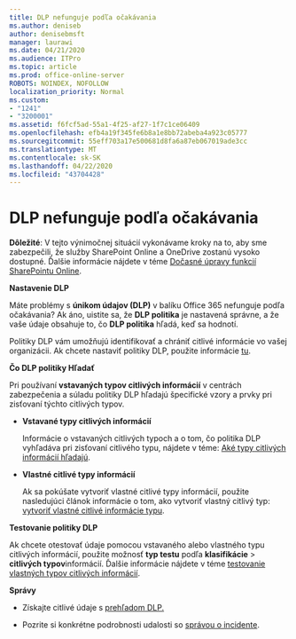 ```yaml
---
title: DLP nefunguje podľa očakávania
ms.author: deniseb
author: denisebmsft
manager: laurawi
ms.date: 04/21/2020
ms.audience: ITPro
ms.topic: article
ms.prod: office-online-server
ROBOTS: NOINDEX, NOFOLLOW
localization_priority: Normal
ms.custom:
- "1241"
- "3200001"
ms.assetid: f6fcf5ad-55a1-4f25-af27-1f7c1ce06409
ms.openlocfilehash: efb4a19f345fe6b8a1e8bb72abeba4a923c05777
ms.sourcegitcommit: 55eff703a17e500681d8fa6a87eb067019ade3cc
ms.translationtype: MT
ms.contentlocale: sk-SK
ms.lasthandoff: 04/22/2020
ms.locfileid: "43704428"
---
```

# <a name="dlp-not-working-as-expected"></a>DLP nefunguje podľa očakávania

**Dôležité**: V tejto výnimočnej situácií vykonávame kroky na to, aby sme zabezpečili, že služby SharePoint Online a OneDrive zostanú vysoko dostupné. Ďalšie informácie nájdete v téme [Dočasné úpravy funkcií SharePointu Online](https://aka.ms/ODSPAdjustments).

 **Nastavenie DLP**

Máte problémy s **únikom údajov (DLP)** v balíku Office 365 nefunguje podľa očakávania? Ak áno, uistite sa, že **DLP politika** je nastavená správne, a že vaše údaje obsahuje to, čo **DLP politika** hľadá, keď sa hodnotí.
  
Politiky DLP vám umožňujú identifikovať a chrániť citlivé informácie vo vašej organizácii. Ak chcete nastaviť politiky DLP, použite informácie [tu](https://docs.microsoft.com/office365/securitycompliance/prevent-data-loss#set-up-dlp).
  
 **Čo DLP politiky Hľadať**
  
Pri používaní **vstavaných typov citlivých informácií** v centrách zabezpečenia a súladu politiky DLP hľadajú špecifické vzory a prvky pri zisťovaní týchto citlivých typov.
  
- **Vstavané typy citlivých informácií**

    Informácie o vstavaných citlivých typoch a o tom, čo politika DLP vyhľadáva pri zisťovaní citlivého typu, nájdete v téme: [Aké typy citlivých informácií hľadajú](https://docs.microsoft.com/office365/securitycompliance/what-the-sensitive-information-types-look-for).

- **Vlastné citlivé typy informácií**

    Ak sa pokúšate vytvoriť vlastné citlivé typy informácií, použite nasledujúci článok informácie o tom, ako vytvoriť vlastný citlivý typ: [vytvoriť vlastné citlivé informácie typu](https://docs.microsoft.com/office365/securitycompliance/create-a-custom-sensitive-information-type).

**Testovanie politiky DLP**

Ak chcete otestovať údaje pomocou vstavaného alebo vlastného typu citlivých informácií, použite možnosť **typ testu** podľa **klasifikácie** > **citlivých typov**informácií. Ďalšie informácie nájdete v téme [testovanie vlastných typov citlivých informácií](https://docs.microsoft.com/office365/securitycompliance/create-a-custom-sensitive-information-type#test-custom-sensitive-information-types-in-the-security--compliance-center).

 **Správy**
  
- Získajte citlivé údaje s [prehľadom DLP.](https://docs.microsoft.com/office365/securitycompliance/data-loss-prevention-policies#dlp-reports)

- Pozrite si konkrétne podrobnosti udalosti so [správou o incidente](https://docs.microsoft.com/office365/securitycompliance/data-loss-prevention-policies#incident-reports).
